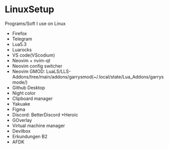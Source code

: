 # LinuxSetup
Programs/Soft I use on Linux

* Firefox
* Telegram
* Lua5.3
* Luarocks
* VS code(VScodium)
* Neovim + nvim-qt
* Neovim config switcher
* Neovim GMOD: LuaLS/LLS-Addons/tree/main/addons/garrysmod(~/.local/state/Lua_Addons/garrysmode/)
* Github Desktop
* Night color
* Clipboard manager
* Yakuake
* Figma
* Discord: BetterDiscord
*Heroic
* GOverlay
* Virtual machine manager
* Devilbox
* Erkundungen B2
* AFDK
